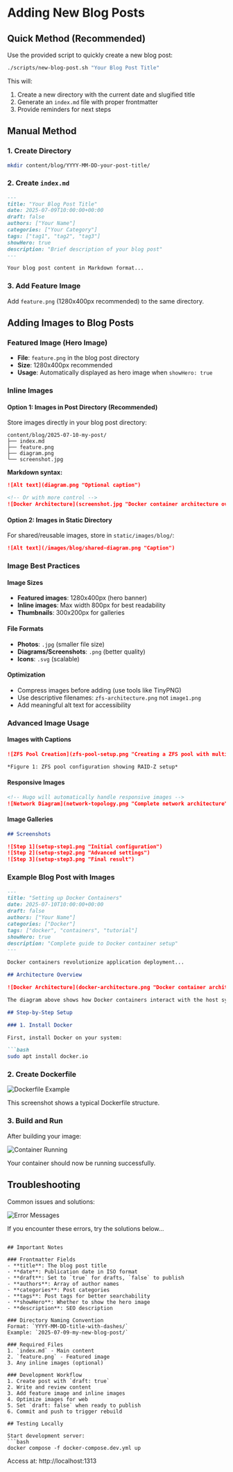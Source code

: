 # Adding New Blog Posts

## Quick Method (Recommended)

Use the provided script to quickly create a new blog post:

```bash
./scripts/new-blog-post.sh "Your Blog Post Title"
```

This will:
1. Create a new directory with the current date and slugified title
2. Generate an `index.md` file with proper frontmatter
3. Provide reminders for next steps

## Manual Method

### 1. Create Directory
```bash
mkdir content/blog/YYYY-MM-DD-your-post-title/
```

### 2. Create `index.md`
```markdown
---
title: "Your Blog Post Title"
date: 2025-07-09T10:00:00+00:00
draft: false
authors: ["Your Name"]
categories: ["Your Category"]
tags: ["tag1", "tag2", "tag3"]
showHero: true
description: "Brief description of your blog post"
---

Your blog post content in Markdown format...
```

### 3. Add Feature Image
Add `feature.png` (1280x400px recommended) to the same directory.

## Adding Images to Blog Posts

### Featured Image (Hero Image)
- **File**: `feature.png` in the blog post directory
- **Size**: 1280x400px recommended
- **Usage**: Automatically displayed as hero image when `showHero: true`

### Inline Images

#### Option 1: Images in Post Directory (Recommended)
Store images directly in your blog post directory:

```
content/blog/2025-07-10-my-post/
├── index.md
├── feature.png
├── diagram.png
└── screenshot.jpg
```

**Markdown syntax:**
```markdown
![Alt text](diagram.png "Optional caption")

<!-- Or with more control -->
![Docker Architecture](screenshot.jpg "Docker container architecture overview")
```

#### Option 2: Images in Static Directory
For shared/reusable images, store in `static/images/blog/`:

```markdown
![Alt text](/images/blog/shared-diagram.png "Caption")
```

### Image Best Practices

#### Image Sizes
- **Featured images**: 1280x400px (hero banner)
- **Inline images**: Max width 800px for best readability
- **Thumbnails**: 300x200px for galleries

#### File Formats
- **Photos**: `.jpg` (smaller file size)
- **Diagrams/Screenshots**: `.png` (better quality)
- **Icons**: `.svg` (scalable)

#### Optimization
- Compress images before adding (use tools like TinyPNG)
- Use descriptive filenames: `zfs-architecture.png` not `image1.png`
- Add meaningful alt text for accessibility

### Advanced Image Usage

#### Images with Captions
```markdown
![ZFS Pool Creation](zfs-pool-setup.png "Creating a ZFS pool with multiple drives")

*Figure 1: ZFS pool configuration showing RAID-Z setup*
```

#### Responsive Images
```markdown
<!-- Hugo will automatically handle responsive images -->
![Network Diagram](network-topology.png "Complete network architecture")
```

#### Image Galleries
```markdown
## Screenshots

![Step 1](setup-step1.png "Initial configuration")
![Step 2](setup-step2.png "Advanced settings")
![Step 3](setup-step3.png "Final result")
```

### Example Blog Post with Images

```markdown
---
title: "Setting up Docker Containers"
date: 2025-07-10T10:00:00+00:00
draft: false
authors: ["Your Name"]
categories: ["Docker"]
tags: ["docker", "containers", "tutorial"]
showHero: true
description: "Complete guide to Docker container setup"
---

Docker containers revolutionize application deployment...

## Architecture Overview

![Docker Architecture](docker-architecture.png "Docker container architecture")

The diagram above shows how Docker containers interact with the host system.

## Step-by-Step Setup

### 1. Install Docker

First, install Docker on your system:

```bash
sudo apt install docker.io
```

### 2. Create Dockerfile

![Dockerfile Example](dockerfile-example.png "Sample Dockerfile configuration")

This screenshot shows a typical Dockerfile structure.

### 3. Build and Run

After building your image:

![Container Running](container-running.png "Docker container in action")

Your container should now be running successfully.

## Troubleshooting

Common issues and solutions:

![Error Messages](common-errors.png "Typical Docker error messages")

If you encounter these errors, try the solutions below...
```

## Important Notes

### Frontmatter Fields
- **title**: The blog post title
- **date**: Publication date in ISO format
- **draft**: Set to `true` for drafts, `false` to publish
- **authors**: Array of author names
- **categories**: Post categories
- **tags**: Post tags for better searchability
- **showHero**: Whether to show the hero image
- **description**: SEO description

### Directory Naming Convention
Format: `YYYY-MM-DD-title-with-dashes/`
Example: `2025-07-09-my-new-blog-post/`

### Required Files
1. `index.md` - Main content
2. `feature.png` - Featured image
3. Any inline images (optional)

### Development Workflow
1. Create post with `draft: true`
2. Write and review content
3. Add feature image and inline images
4. Optimize images for web
5. Set `draft: false` when ready to publish
6. Commit and push to trigger rebuild

## Testing Locally

Start development server:
```bash
docker compose -f docker-compose.dev.yml up
```

Access at: http://localhost:1313 